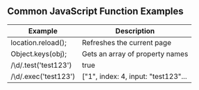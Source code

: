 ## Common JavaScript Function Examples

|Example|Description|
|-----|-----|
|location.reload();|Refreshes the current page|
|Object.keys(obj);|Gets an array of property names|
|/\d/.test('test123')|true|
|/\d/.exec('test123')|["1", index: 4, input: "test123"...|
